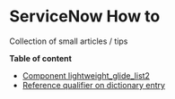 # ServiceNow How to
Collection of small articles / tips

**Table of content**

- [Component lightweight_glide_list2](/Component%20lightweight_glide_list2.md)
- [Reference qualifier on dictionary entry](/Reference-qualifier-on-dictionary-entry.md)
